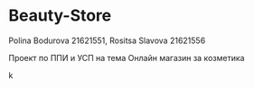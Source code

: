 # Beauty-Store

Polina Bodurova 21621551,
Rositsa Slavova 21621556

Проект по ППИ и УСП на тема Онлайн магазин за козметика

k